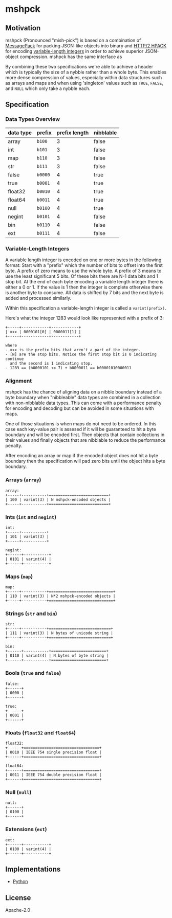 # mshpck

## Motivation

mshpck (Pronounced "mish-pick") is based on a combination of [MessagePack](https://github.com/msgpack/msgpack)
for packing JSON-like objects into binary and [HTTP/2 HPACK](https://http2.github.io/http2-spec/compression.html)
for encoding [variable-length integers](https://http2.github.io/http2-spec/compression.html#rfc.section.5.1)
in order to achieve superior JSON-object compression. mshpck has the same interface as

By combining these two specifications we're able to achieve a header which is typically the size of
a nybble rather than a whole byte. This enables more dense compression of values, especially within
data structures such as arrays and maps and when using 'singleton' values such as `TRUE`, `FALSE`, and `NULL`
which only take a nybble each.

## Specification

### Data Types Overview

| data type | prefix  | prefix length | nibblable |
|-----------|---------|---------------|-----------|
| array     | `b100`  | 3             | false     |
| int       | `b101`  | 3             | false     |
| map       | `b110`  | 3             | false     |
| str       | `b111`  | 3             | false     |
| false     | `b0000` | 4             | true      |
| true      | `b0001` | 4             | true      |
| float32   | `b0010` | 4             | true      |
| float64   | `b0011` | 4             | true      |
| null      | `b0100` | 4             | true      |
| negint    | `b0101` | 4             | false     |
| bin       | `b0110` | 4             | false     |
| ext       | `b0111` | 4             | false     |

### Variable-Length Integers

A variable length integer is encoded on one or more bytes in the following format:
Start with a "prefix" which the number of bits to offset into the first byte.
A prefix of zero means to use the whole byte. A prefix of 3 means to use the least
significant 5 bits. Of these bits there are N-1 data bits and 1 stop bit. At the end
of each byte encoding a variable length integer there is either a 0 or 1. If the value
is 1 then the integer is complete otherwise there is another byte to consume. All data is
shifted by 7 bits and the next byte is added and processed similarly.

Within this specification a variable-length integer is called a `varint(prefix)`.

Here's what the integer 1283 would look like represented with a prefix of 3:

```
+-----+------------+------------+
| xxx | 0000101[0] | 0000011[1] |
+-----+------------+------------+

where
- xxx is the prefix bits that aren't a part of the integer.
- [N] are the stop bits. Notice the first stop bit is 0 indicating continue
  and the second is 1 indicating stop.
- 1283 == (b0000101 << 7) + b0000011 == b00001010000011
```

### Alignment

mshpck has the chance of aligning data on a nibble boundary instead of a byte boundary
when "nibbleable" data types are combined in a collection with non-nibblable data types.
This can come with a performance penalty for encoding and decoding but can be avoided
in some situations with maps.

One of those situations is when maps do not need to be ordered. In this case
each key-value pair is assesed if it will be guaranteed to hit a byte boundary
and will be encoded first. Then objects that contain collections in their values
and finally objects that are nibblable to reduce the performance penalty.

After encoding an array or map if the encoded object does not hit a byte boundary then the
specification will pad zero bits until the object hits a byte boundary.

### Arrays (`array`)

```
array:
+-----+-----------+==========================+
| 100 | varint(3) | N mshpck-encoded objects |
+-----+-----------+==========================+
```

### Ints (`int` and `negint`)

```
int:
+-----+-----------+
| 101 | varint(3) |
+-----+-----------+

negint:
+------+-----------+
| 0101 | varint(4) |
+------+-----------+
```

### Maps (`map`)

```
map:
+-----+-----------+============================+
| 110 | varint(3) | N*2 mshpck-encoded objects |
+-----+-----------+============================+
```

### Strings (`str` and `bin`)

```
str:
+-----+-----------+===========================+
| 111 | varint(3) | N bytes of unicode string |
+-----+-----------+===========================+

bin:
+------+-----------+========================+
| 0110 | varint(4) | N bytes of byte string |
+------+-----------+========================+
```

### Bools (`true` and `false`)

```
false:
+------+
| 0000 |
+------+

true:
+------+
| 0001 |
+------+
```

### Floats (`float32` and `float64`)

```
float32:
+------+=================================+
| 0010 | IEEE 754 single precision float |
+------+=================================+

float64:
+------+=================================+
| 0011 | IEEE 754 double precision float |
+------+=================================+
```

### Null (`null`)

```
null:
+------+
| 0100 |
+------+
```

### Extensions (`ext`)

```
ext:
+------+-----------+
| 0100 | varint(4) |
+------+-----------+
```

## Implementations

- [Python](https://github.com/SethMichaelLarson/mshpack)

## License

Apache-2.0

